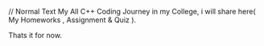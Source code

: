 // Normal Text
My All C++ Coding Journey in my College, i will share here( My Homeworks , Assignment & Quiz ).

Thats it for now.
